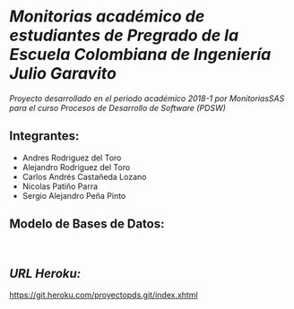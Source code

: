 ***Monitorias académico de estudiantes de Pregrado de la Escuela Colombiana de Ingeniería Julio Garavito***
======
*Proyecto desarrollado en el periodo académico 2018-1 por MonitoriasSAS para el curso Procesos de Desarrollo de Software (PDSW)*

Integrantes:
  -------
  * Andres Rodriguez del Toro
  * Alejandro Rodriguez del Toro
  * Carlos Andrés Castañeda Lozano
  * Nicolas Patiño Parra
  * Sergio Alejandro Peña Pinto
    
Modelo de Bases de Datos:
  -------
  
  

## *URL Heroku:*
https://git.heroku.com/proyectopds.git/index.xhtml
